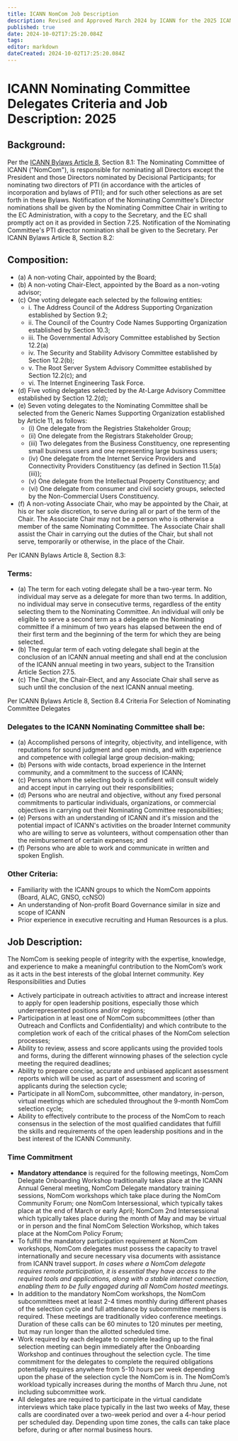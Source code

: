 ```yaml
---
title: ICANN NomCom Job Description
description: Revised and Approved March 2024 by ICANN for the 2025 ICANN NomCom
published: true
date: 2024-10-02T17:25:20.084Z
tags: 
editor: markdown
dateCreated: 2024-10-02T17:25:20.084Z
---
```


# ICANN Nominating Committee Delegates Criteria and Job Description: 2025


## Background:

Per the [ICANN Bylaws Article 8](https://www.icann.org/resources/pages/governance/bylaws-en/#article8), Section 8.1: The Nominating Committee of ICANN ("NomCom"), is responsible for nominating all Directors except the President and those Directors nominated by Decisional Participants; for nominating two directors of PTI (in accordance with the articles of incorporation and bylaws of PTI); and for such other selections as are set forth in these Bylaws. Notification of the Nominating Committee's Director nominations shall be given by the Nominating Committee Chair in writing to the EC Administration, with a copy to the Secretary, and the EC shall promptly act on it as provided in Section 7.25. Notification of the Nominating Committee's PTI director nomination shall be given to the Secretary.
Per ICANN Bylaws Article 8, Section 8.2: 

## Composition:
- (a) A non-voting Chair, appointed by the Board;
- (b) A non-voting Chair-Elect, appointed by the Board as a non-voting advisor;
- (c) One voting delegate each selected by the following entities:
    - i.	The Address Council of the Address Supporting Organization established by Section 9.2;
    - ii.	The Council of the Country Code Names Supporting Organization established by Section 10.3;
    - iii.	The Governmental Advisory Committee established by Section 12.2(a)
    - iv.	The Security and Stability Advisory Committee established by Section 12.2(b);
    - v.	The Root Server System Advisory Committee established by Section 12.2(c); and
    - vi.	The Internet Engineering Task Force.
- (d) Five voting delegates selected by the At-Large Advisory Committee established by Section 12.2(d);
- (e) Seven voting delegates to the Nominating Committee shall be selected from the Generic Names Supporting Organization established by Article 11, as follows:
    - (i) One delegate from the Registries Stakeholder Group;
    - (ii) One delegate from the Registrars Stakeholder Group;
    - (iii) Two delegates from the Business Constituency, one representing small business users and one representing large business users;
    - (iv) One delegate from the Internet Service Providers and Connectivity Providers Constituency (as defined in Section 11.5(a)(iii));
    - (v) One delegate from the Intellectual Property Constituency; and
    - (vi) One delegate from consumer and civil society groups, selected by the Non-Commercial Users Constituency.
- (f) A non-voting Associate Chair, who may be appointed by the Chair, at his or her sole discretion, to serve during all or part of the term of the Chair. The Associate Chair may not be a person who is otherwise a member of the same Nominating Committee. The Associate Chair shall assist the Chair in carrying out the duties of the Chair, but shall not serve, temporarily or otherwise, in the place of the Chair.

Per ICANN Bylaws Article 8, Section 8.3: 

### Terms:
- (a) The term for each voting delegate shall be a two-year term. No individual may serve as a delegate for more than two terms. In addition, no individual may serve in consecutive terms, regardless of the entity selecting them to the Nominating Committee. An individual will only be eligible to serve a second term as a delegate on the Nominating committee if a minimum of two years has elapsed between the end of their first term and the beginning of the term for which they are being selected.
- (b) The regular term of each voting delegate shall begin at the conclusion of an ICANN annual meeting and shall end at the conclusion of the ICANN annual meeting in two years, subject to the Transition Article Section  27.5.
- (c) The Chair, the Chair-Elect, and any Associate Chair shall serve as such until the conclusion of the next ICANN annual meeting.

Per ICANN Bylaws Article 8, Section 8.4 Criteria For Selection of Nominating Committee Delegates

### Delegates to the ICANN Nominating Committee shall be:
- (a) Accomplished persons of integrity, objectivity, and intelligence, with reputations for sound judgment and open minds, and with experience and competence with collegial large group decision-making;
- (b) Persons with wide contacts, broad experience in the Internet community, and a commitment to the success of ICANN;
- (c) Persons whom the selecting body is confident will consult widely and accept input in carrying out their responsibilities;
- (d) Persons who are neutral and objective, without any fixed personal commitments to particular individuals, organizations, or commercial objectives in carrying out their Nominating Committee responsibilities;
- (e) Persons with an understanding of ICANN and it's mission and the potential impact of ICANN's activities on the broader Internet community who are willing to serve as volunteers, without compensation other than the reimbursement of certain expenses; and
- (f) Persons who are able to work and communicate in written and spoken English.

### Other Criteria:
- Familiarity with the ICANN groups to which the NomCom appoints (Board, ALAC, GNSO, ccNSO)
- An understanding of Non-profit Board Governance similar in size and scope of ICANN
- Prior experience in executive recruiting and Human Resources is a plus.

## Job Description: 
The NomCom is seeking people of integrity with the expertise, knowledge, and experience to make a meaningful contribution to the NomCom’s work as it acts in the best interests of the global Internet community.
Key Responsibilities and Duties
- Actively participate in outreach activities to attract and increase interest to apply for open leadership positions, especially those which underrepresented positions and/or regions;
- Participation in at least one of NomCom subcommittees (other than Outreach and Conflicts and Confidentiality) and which contribute to the completion work of each of the critical phases of the NomCom selection processes;
- Ability to review, assess and score applicants using the provided tools and forms, during the different winnowing phases of the selection cycle meeting the required deadlines;
- Ability to prepare concise, accurate and unbiased applicant assessment reports which will be used as part of assessment and scoring of applicants during the selection cycle;
- Participate in all NomCom, subcommittee, other mandatory, in-person, virtual meetings which are scheduled throughout the 9-month NomCom selection cycle;
- Ability to effectively contribute to the process of the NomCom to reach consensus in the selection of the most qualified candidates that fulfill the skills and requirements of the open leadership positions and in the best interest of the ICANN Community.

### Time Commitment
- **Mandatory attendance** is required for the following meetings, NomCom Delegate Onboarding Workshop traditionally takes place at the ICANN Annual General meeting, NomCom Delegate mandatory training sessions, NomCom workshops which take place during the NomCom Community Forum; one NomCom Intersessional, which typically takes place at the end of March or early April; NomCom 2nd Intersessional which typically takes place during the month of May and may be virtual or in person and the final NomCom Selection Workshop, which takes place at the NomCom Policy Forum; 
- To fulfill the mandatory participation requirement at NomCom workshops, NomCom delegates must possess the capacity to travel internationally and secure necessary visa documents with assistance from ICANN travel support. *In cases where a NomCom delegate requires remote participation, it is essential they have access to the required tools and applications, along with a stable internet connection, enabling them to be fully engaged during all NomCom hosted meetings.*
- In addition to the mandatory NomCom workshops, the NomCom subcommittees meet at least 2-4 times monthly during different phases of the selection cycle and full attendance by subcommittee members is required. These meetings are traditionally video conference meetings. Duration of these calls can be 60 minutes to 120 minutes per meeting, but may run longer than the allotted scheduled time.
- Work required by each delegate to complete leading up to the final selection meeting can begin immediately after the Onboarding Workshop and continues throughout the selection cycle. The time commitment for the delegates to complete the required obligations potentially requires anywhere from 5-10 hours per week depending upon the phase of the selection cycle the NomCom is in. The NomCom’s workload typically increases during the months of March thru June, not including subcommittee work.
- All delegates are required to participate in the virtual candidate interviews which take place typically in the last two weeks of May, these calls are coordinated over a two-week period and over a 4-hour period per scheduled day. Depending upon time zones, the calls can take place before, during or after normal business hours.







